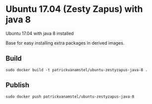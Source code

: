 # Ubuntu 17.04 (Zesty Zapus) with java 8

Ubuntu 17.04 with java 8 installed


Base for easy installing extra packages in derived images.

## Build

```
sudo docker build -t patrickvanamstel/ubuntu-zestyzapus-java-8 .
```

## Publish

```
sudo docker push patrickvanamstel/ubuntu-zestyzapus-java-8
```
